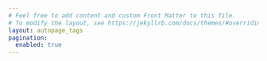 ```yaml
---
# Feel free to add content and custom Front Matter to this file.
# To modify the layout, see https://jekyllrb.com/docs/themes/#overriding-theme-defaults
layout: autopage_tags
pagination:
  enabled: true
---
```

